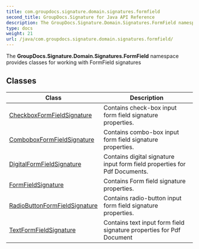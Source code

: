 ```yaml
---
title: com.groupdocs.signature.domain.signatures.formfield
second_title: GroupDocs.Signature for Java API Reference
description: The GroupDocs.Signature.Domain.Signatures.FormField namespace provides classes for working with FormField signatures
type: docs
weight: 21
url: /java/com.groupdocs.signature.domain.signatures.formfield/
---
```


The **GroupDocs.Signature.Domain.Signatures.FormField** namespace provides classes for working with FormField signatures


## Classes

| Class | Description |
| --- | --- |
| [CheckboxFormFieldSignature](../com.groupdocs.signature.domain.signatures.formfield/checkboxformfieldsignature) | Contains check-box input form field signature properties. |
| [ComboboxFormFieldSignature](../com.groupdocs.signature.domain.signatures.formfield/comboboxformfieldsignature) | Contains combo-box input form field signature properties. |
| [DigitalFormFieldSignature](../com.groupdocs.signature.domain.signatures.formfield/digitalformfieldsignature) | Contains digital signature input form field properties for Pdf Documents. |
| [FormFieldSignature](../com.groupdocs.signature.domain.signatures.formfield/formfieldsignature) | Contains Form field signature properties. |
| [RadioButtonFormFieldSignature](../com.groupdocs.signature.domain.signatures.formfield/radiobuttonformfieldsignature) | Contains radio-button input form field signature properties. |
| [TextFormFieldSignature](../com.groupdocs.signature.domain.signatures.formfield/textformfieldsignature) | Contains text input form field signature properties for Pdf Document |
